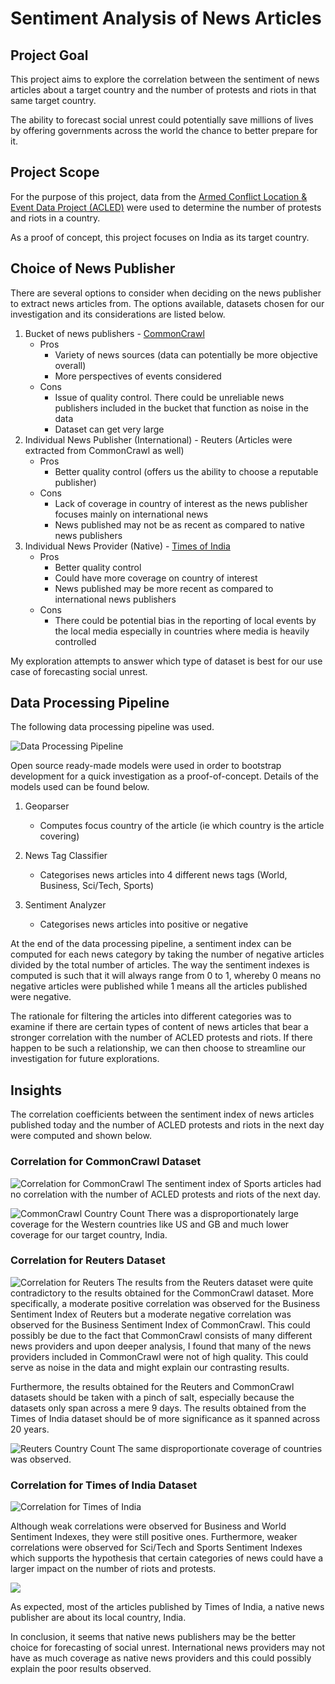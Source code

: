 # Sentiment Analysis of News Articles

## Project Goal
This project aims to explore the correlation between the sentiment of news articles about a target country and the number of protests and riots in that same target country.

The ability to forecast social unrest could potentially save millions of lives by offering governments across the world the chance to better prepare for it.

## Project Scope
For the purpose of this project, data from the [Armed Conflict Location & Event Data Project (ACLED)](https://acleddata.com/) were used to determine the number of protests and riots in a country.

As a proof of concept, this project focuses on India as its target country.

## Choice of News Publisher
There are several options to consider when deciding on the news publisher to extract news articles from. The options available, datasets chosen for our investigation and its considerations are listed below.
    
1. Bucket of news publishers - [CommonCrawl](https://commoncrawl.org/)
    * Pros
        - Variety of news sources (data can potentially be more objective overall)
        - More perspectives of events considered
    * Cons
        - Issue of quality control. There could be unreliable news publishers included in the bucket that function as noise in the data
        - Dataset can get very large
2. Individual News Publisher (International) - Reuters (Articles were extracted from CommonCrawl as well)
    * Pros   
        - Better quality control (offers us the ability to choose a reputable publisher)
    * Cons
        - Lack of coverage in country of interest as the news publisher focuses mainly on international news
        - News published may not be as recent as compared to native news publishers
3. Individual News Provider (Native) - [Times of India](https://www.kaggle.com/therohk/india-headlines-news-dataset)
    * Pros
        - Better quality control
        - Could have more coverage on country of interest
        - News published may be more recent as compared to international news publishers
    * Cons    
        - There could be potential bias in the reporting of local events by the local media especially in countries where media is heavily controlled

My exploration attempts to answer which type of dataset is best for our use case of forecasting social unrest.

## Data Processing Pipeline
The following data processing pipeline was used.

![Data Processing Pipeline](/text-github/images/text_data_processing_pipeline.png?raw=true "Data Processing Pipeline")

Open source ready-made models were used in order to bootstrap development for a quick investigation as a proof-of-concept. Details of the models used can be found below.

1. Geoparser
    * Computes focus country of the article (ie which country is the article covering)
    
2. News Tag Classifier
    * Categorises news articles into 4 different news tags (World, Business, Sci/Tech, Sports)
    
3. Sentiment Analyzer
    * Categorises news articles into positive or negative
    
At the end of the data processing pipeline, a sentiment index can be computed for each news category by taking the number of negative articles divided by the total number of articles. The way the sentiment indexes is computed is such that it will always range from 0 to 1, whereby 0 means no negative articles were published while 1 means all the articles published were negative.

The rationale for filtering the articles into different categories was to examine if there are certain types of content of news articles that bear a stronger correlation with the number of ACLED protests and riots. If there happen to be such a relationship, we can then choose to streamline our investigation for future explorations.

## Insights

The correlation coefficients between the sentiment index of news articles published today and the number of ACLED protests and riots in the next day were computed and shown below.
### Correlation for CommonCrawl Dataset
![Correlation for CommonCrawl](/text-github/images/commoncrawl_correlation.png)
The sentiment index of Sports articles had no correlation with the number of ACLED protests and riots of the next day.

![CommonCrawl Country Count](/text-github/images/commoncrawl_country_count.png)
There was a disproportionately large coverage for the Western countries like US and GB and much lower coverage for our target country, India.
### Correlation for Reuters Dataset
![Correlation for Reuters](/text-github/images/reuters_correlaton.png)
The results from the Reuters dataset were quite contradictory to the results obtained for the CommonCrawl dataset. More specifically, a moderate positive correlation was observed for the Business Sentiment Index of Reuters but a moderate negative correlation was observed for the Business Sentiment Index of CommonCrawl. This could possibly be due to the fact that CommonCrawl consists of many different news providers and upon deeper analysis, I found that many of the news providers included in CommonCrawl were not of high quality. This could serve as noise in the data and might explain our contrasting results.
        
Furthermore, the results obtained for the Reuters and CommonCrawl datasets should be taken with a pinch of salt, especially because the datasets only span across a mere 9 days. The results obtained from the Times of India dataset should be of more significance as it spanned across 20 years.

![Reuters Country Count](/text-github/images/reuters_country_count.png)
The same disproportionate coverage of countries was observed.
### Correlation for Times of India Dataset
![Correlation for Times of India](/text-github/images/times_of_india_correlation.png)
        
Although weak correlations were observed for Business and World Sentiment Indexes, they were still positive ones. Furthermore, weaker correlations were observed for Sci/Tech and Sports Sentiment Indexes which supports the hypothesis that certain categories of news could have a larger impact on the number of riots and protests.

![](/text-github/images/times_of_india_country_counts.png)
    
As expected, most of the articles published by Times of India, a native news publisher are about its local country, India.
    
In conclusion, it seems that native news publishers may be the better choice for forecasting of social unrest. International news providers may not have as much coverage as native news providers and this could possibly explain the poor results observed.